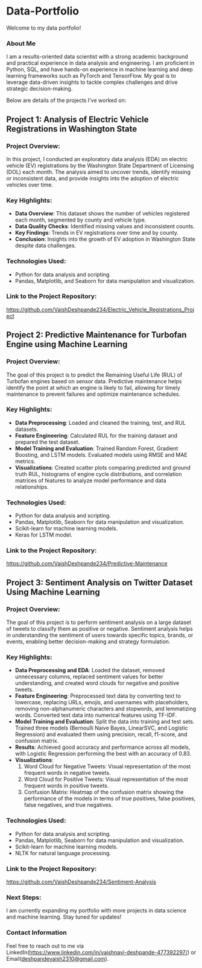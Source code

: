 # Data-Portfolio

Welcome to my data portfolio! 

### About Me

I am a results-oriented data scientist with a strong academic background and practical experience in data analysis and engineering. I am proficient in Python, SQL, and have hands-on experience in machine learning and deep learning frameworks such as PyTorch and TensorFlow. My goal is to leverage data-driven insights to tackle complex challenges and drive strategic decision-making.

Below are details of the projects I've worked on:

## Project 1: Analysis of Electric Vehicle Registrations in Washington State

### Project Overview:
In this project, I conducted an exploratory data analysis (EDA) on electric vehicle (EV) registrations by the Washington State Department of Licensing (DOL) each month. The analysis aimed to uncover trends, identify missing or inconsistent data, and provide insights into the adoption of electric vehicles over time.

### Key Highlights:
- **Data Overview**: This dataset shows the number of vehicles registered each month, segmented by county and vehicle type.
- **Data Quality Checks**: Identified missing values and inconsistent counts.
- **Key Findings**: Trends in EV registrations over time and by county.
- **Conclusion**: Insights into the growth of EV adoption in Washington State despite data challenges.

### Technologies Used:
- Python for data analysis and scripting.
- Pandas, Matplotlib, and Seaborn for data manipulation and visualization.

### Link to the Project Repository:
https://github.com/VaishDeshpande234/Electric_Vehicle_Registrations_Project

## Project 2: Predictive Maintenance for Turbofan Engine using Machine Learning

### Project Overview:
The goal of this project is to predict the Remaining Useful Life (RUL) of Turbofan engines based on sensor data. Predictive maintenance helps identify the point at which an engine is likely to fail, allowing for timely maintenance to prevent failures and optimize maintenance schedules.

### Key Highlights:
- **Data Preprocessing**: Loaded and cleaned the training, test, and RUL datasets.
- **Feature Engineering**: Calculated RUL for the training dataset and prepared the test dataset.
- **Model Training and Evaluation**: Trained Random Forest, Gradient Boosting, and LSTM models. Evaluated models using RMSE and MAE metrics.
- **Visualizations**: Created scatter plots comparing predicted and ground truth RUL, histograms of engine cycle distributions, and correlation matrices of features to analyze model performance and data relationships.

### Technologies Used:
- Python for data analysis and scripting.
- Pandas, Matplotlib, Seaborn for data manipulation and visualization.
- Scikit-learn for machine learning models.
- Keras for LSTM model.

### Link to the Project Repository:
https://github.com/VaishDeshpande234/Predictive-Maintenance

## Project 3: Sentiment Analysis on Twitter Dataset Using Machine Learning

### Project Overview:
The goal of this project is to perform sentiment analysis on a large dataset of tweets to classify them as positive or negative. Sentiment analysis helps in understanding the sentiment of users towards specific topics, brands, or events, enabling better decision-making and strategy formulation.

### Key Highlights:

- **Data Preprocessing and EDA**: Loaded the dataset, removed unnecessary columns, replaced sentiment values for better understanding, and created word clouds for negative and positive tweets.
- **Feature Engineering**: Preprocessed text data by converting text to lowercase, replacing URLs, emojis, and usernames with placeholders, removing non-alphanumeric characters and stopwords, and lemmatizing words. Converted text data into numerical features using TF-IDF.
- **Model Training and Evaluation**: Split the data into training and test sets. Trained three models (Bernoulli Naive Bayes, LinearSVC, and Logistic Regression) and evaluated them using precision, recall, f1-score, and confusion matrix.
- **Results**: Achieved good accuracy and performance across all models, with Logistic Regression performing the best with an accuracy of 0.83.
- **Visualizations**:
    1. Word Cloud for Negative Tweets: Visual representation of the most frequent words in negative tweets.
    2. Word Cloud for Positive Tweets: Visual representation of the most frequent words in positive tweets.
    3. Confusion Matrix: Heatmap of the confusion matrix showing the performance of the models in terms of true positives, false positives, false negatives, and true negatives.

### Technologies Used:

- Python for data analysis and scripting.
- Pandas, Matplotlib, Seaborn for data manipulation and visualization.
- Scikit-learn for machine learning models.
- NLTK for natural language processing.

### Link to the Project Repository:
https://github.com/VaishDeshpande234/Sentiment-Analysis

### Next Steps:
I am currently expanding my portfolio with more projects in data science and machine learning. Stay tuned for updates!

### Contact Information
Feel free to reach out to me via LinkedIn(https://www.linkedin.com/in/vaishnavi-deshpande-477392297/) or Email(deshpandevaish2310@gmail.com).
